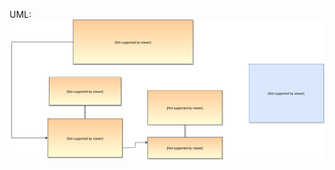  UML:
![alt tag](https://raw.githubusercontent.com/yokich/view-model-adapter/master/viewModelAdapter.svg)
